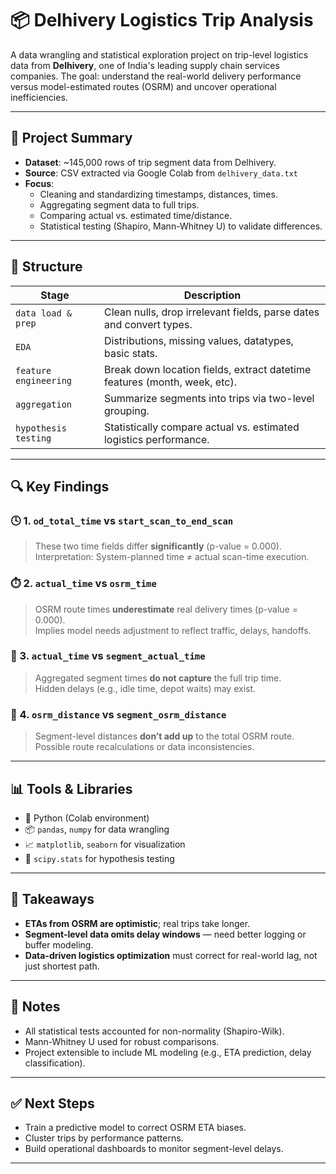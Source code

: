 # 📦 Delhivery Logistics Trip Analysis

A data wrangling and statistical exploration project on trip-level logistics data from **Delhivery**, one of India's leading supply chain services companies. The goal: understand the real-world delivery performance versus model-estimated routes (OSRM) and uncover operational inefficiencies.

---

## 🧰 Project Summary

- **Dataset**: ~145,000 rows of trip segment data from Delhivery.
- **Source**: CSV extracted via Google Colab from `delhivery_data.txt`
- **Focus**:
  - Cleaning and standardizing timestamps, distances, times.
  - Aggregating segment data to full trips.
  - Comparing actual vs. estimated time/distance.
  - Statistical testing (Shapiro, Mann-Whitney U) to validate differences.

---

## 📁 Structure

| Stage               | Description                                                                 |
|--------------------|-----------------------------------------------------------------------------|
| `data load & prep` | Clean nulls, drop irrelevant fields, parse dates and convert types.         |
| `EDA`              | Distributions, missing values, datatypes, basic stats.                      |
| `feature engineering` | Break down location fields, extract datetime features (month, week, etc). |
| `aggregation`      | Summarize segments into trips via two-level grouping.                       |
| `hypothesis testing` | Statistically compare actual vs. estimated logistics performance.          |

---

## 🔍 Key Findings

### 🕓 1. `od_total_time` vs `start_scan_to_end_scan`
> These two time fields differ **significantly** (p-value = 0.000).  
> Interpretation: System-planned time ≠ actual scan-time execution.

### ⏱️ 2. `actual_time` vs `osrm_time`
> OSRM route times **underestimate** real delivery times (p-value = 0.000).  
> Implies model needs adjustment to reflect traffic, delays, handoffs.

### 🧱 3. `actual_time` vs `segment_actual_time`
> Aggregated segment times **do not capture** the full trip time.  
> Hidden delays (e.g., idle time, depot waits) may exist.

### 📏 4. `osrm_distance` vs `segment_osrm_distance`
> Segment-level distances **don’t add up** to the total OSRM route.  
> Possible route recalculations or data inconsistencies.

---

## 📊 Tools & Libraries

- 🐍 Python (Colab environment)
- 📦 `pandas`, `numpy` for data wrangling
- 📈 `matplotlib`, `seaborn` for visualization
- 🔬 `scipy.stats` for hypothesis testing

---

## 🧠 Takeaways

- **ETAs from OSRM are optimistic**; real trips take longer.
- **Segment-level data omits delay windows** — need better logging or buffer modeling.
- **Data-driven logistics optimization** must correct for real-world lag, not just shortest path.

---

## 📎 Notes

- All statistical tests accounted for non-normality (Shapiro-Wilk).
- Mann-Whitney U used for robust comparisons.
- Project extensible to include ML modeling (e.g., ETA prediction, delay classification).

---

## ✅ Next Steps

- Train a predictive model to correct OSRM ETA biases.
- Cluster trips by performance patterns.
- Build operational dashboards to monitor segment-level delays.

---

